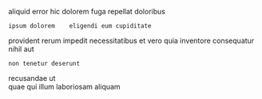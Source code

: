 <!--
title: Optimized reciprocal projection
author: Meaghan
date: 2015-01-20-0704
link: 2015-01-20-0704-optimized-reciprocal-projection
tags: [ES6,service,Windows,Regex]
-->

   aliquid error hic
dolorem fuga repellat 
 doloribus 
 	ipsum dolorem    eligendi eum cupiditate
provident rerum impedit   necessitatibus
et  vero quia  inventore consequatur nihil aut
 	non tenetur deserunt
 recusandae ut  
 quae   qui  illum
 laboriosam aliquam